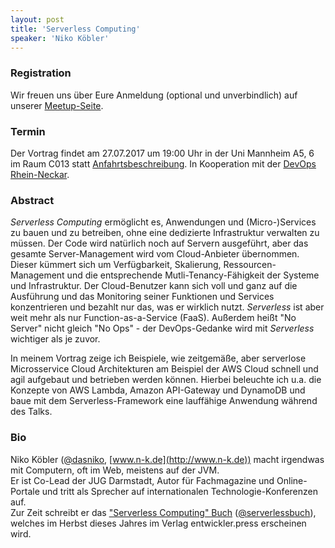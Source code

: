 ```yaml
---
layout: post
title: 'Serverless Computing'
speaker: 'Niko Köbler'
---
```


### Registration

Wir freuen uns über Eure Anmeldung (optional und unverbindlich) auf unserer [Meetup-Seite](https://www.meetup.com/mannheim-java-usergroup/events/240412534/).

### Termin

Der Vortrag findet am 27.07.2017 um 19:00 Uhr in der Uni Mannheim A5, 6 im Raum C013 statt [Anfahrtsbeschreibung](/getting-there).
In Kooperation mit der [DevOps Rhein-Neckar](https://www.meetup.com/DevOps-Rhein-Neckar/).

### Abstract

_Serverless Computing_ ermöglicht es, Anwendungen und (Micro-)Services zu bauen und zu betreiben, ohne eine dedizierte Infrastruktur verwalten zu müssen.
Der Code wird natürlich noch auf Servern ausgeführt, aber das gesamte Server-Management wird vom Cloud-Anbieter übernommen.
Dieser kümmert sich um Verfügbarkeit, Skalierung, Ressourcen-Management und die entsprechende Mutli-Tenancy-Fähigkeit der Systeme und Infrastruktur.
Der Cloud-Benutzer kann sich voll und ganz auf die Ausführung und das Monitoring seiner Funktionen und Services konzentrieren und bezahlt nur das, was er wirklich nutzt.
_Serverless_ ist aber weit mehr als nur Function-as-a-Service (FaaS).
Außerdem heißt "No Server" nicht gleich "No Ops" - der DevOps-Gedanke wird mit _Serverless_ wichtiger als je zuvor.

In meinem Vortrag zeige ich Beispiele, wie zeitgemäße, aber serverlose Microsservice Cloud Architekturen am Beispiel der AWS Cloud schnell und agil aufgebaut und betrieben werden können.
Hierbei beleuchte ich u.a. die Konzepte von AWS Lambda, Amazon API-Gateway und DynamoDB und baue mit dem Serverless-Framework eine lauffähige Anwendung während des Talks.


### Bio

Niko Köbler ([@dasniko](https://twitter.com/dasniko), [www.n-k.de](http://www.n-k.de)) macht irgendwas mit Computern, oft im Web, meistens auf der JVM.  
Er ist Co-Lead der JUG Darmstadt, Autor für Fachmagazine und Online-Portale und tritt als Sprecher auf internationalen Technologie-Konferenzen auf.  
Zur Zeit schreibt er das ["Serverless Computing" Buch](http://serverlessbuch.de) ([@serverlessbuch](https://twitter.com/serverlessbuch)), welches im Herbst dieses Jahres im Verlag entwickler.press erscheinen wird.
